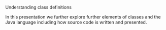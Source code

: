 Understanding class definitions

In this presentation we further explore further elements of classes and the Java language including how source code is written and presented.